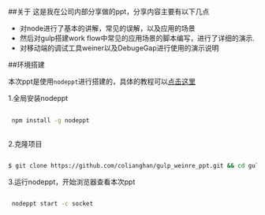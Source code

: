 ##关于
这是我在公司内部分享做的ppt，分享内容主要有以下几点

* 对node进行了基本的讲解，常见的误解，以及应用的场景
* 然后对gulp搭建work flow中常见的应用场景的脚本编写，进行了详细的演示.
* 对移动端的调试工具weiner以及DebugeGap进行使用的演示说明

##环境搭建

本次ppt是使用`nodeppt`进行搭建的，具体的教程可以[点击这里](https://github.com/ksky521/nodePPT)

1.全局安装nodeppt

```bash
 
 npm install -g nodeppt
 
```

2.克隆项目

```bash

$ git clone https://github.com/colianghan/gulp_weinre_ppt.git && cd gulp_weinre_ppt

```

3.运行nodeppt，开始浏览器查看本次ppt

```bash

 nodeppt start -c socket

```

